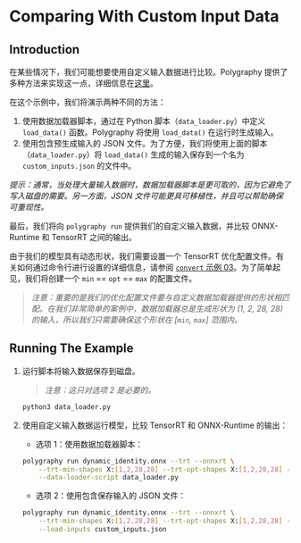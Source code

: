 # Comparing With Custom Input Data

## Introduction

在某些情况下，我们可能想要使用自定义输入数据进行比较。Polygraphy 提供了多种方法来实现这一点，详细信息在[这里](../../../how-to/use_custom_input_data.md)。

在这个示例中，我们将演示两种不同的方法：

1. 使用数据加载器脚本，通过在 Python 脚本（`data_loader.py`）中定义 `load_data()` 函数。Polygraphy 将使用 `load_data()` 在运行时生成输入。
2. 使用包含预生成输入的 JSON 文件。为了方便，我们将使用上面的脚本（`data_loader.py`）将 `load_data()` 生成的输入保存到一个名为 `custom_inputs.json` 的文件中。

*提示：通常，当处理大量输入数据时，数据加载器脚本是更可取的，因为它避免了写入磁盘的需要。另一方面，JSON 文件可能更具可移植性，并且可以帮助确保可重现性。*

最后，我们将向 `polygraphy run` 提供我们的自定义输入数据，并比较 ONNX-Runtime 和 TensorRT 之间的输出。

由于我们的模型具有动态形状，我们需要设置一个 TensorRT 优化配置文件。有关如何通过命令行进行设置的详细信息，请参阅 [`convert` 示例 03](../../convert/03_dynamic_shapes_in_tensorrt)。为了简单起见，我们将创建一个 `min` == `opt` == `max` 的配置文件。

> *注意：重要的是我们的优化配置文件要与自定义数据加载器提供的形状相匹配。在我们非常简单的案例中，数据加载器总是生成形状为 (1, 2, 28, 28) 的输入，所以我们只需要确保这个形状在 [`min`, `max`] 范围内。*

## Running The Example

1. 运行脚本将输入数据保存到磁盘。 

    > *注意：这只对选项 2 是必要的。*

    ```bash
    python3 data_loader.py
    ```

2. 使用自定义输入数据运行模型，比较 TensorRT 和 ONNX-Runtime 的输出：

    - 选项 1：使用数据加载器脚本：

    ```bash
    polygraphy run dynamic_identity.onnx --trt --onnxrt \
        --trt-min-shapes X:[1,2,28,28] --trt-opt-shapes X:[1,2,28,28] --trt-max-shapes X:[1,2,28,28] \
        --data-loader-script data_loader.py
    ```

    - 选项 2：使用包含保存输入的 JSON 文件：

    ```bash
    polygraphy run dynamic_identity.onnx --trt --onnxrt \
        --trt-min-shapes X:[1,2,28,28] --trt-opt-shapes X:[1,2,28,28] --trt-max-shapes X:[1,2,28,28] \
        --load-inputs custom_inputs.json
    ```
